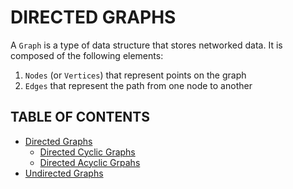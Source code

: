 # DIRECTED GRAPHS

A `Graph` is a type of data structure that stores networked data. It is composed of the following elements:

1. `Nodes` (or `Vertices`) that represent points on the graph
2. `Edges` that represent the path from one node to another

## TABLE OF CONTENTS

- [Directed Graphs](directed)
  - [Directed Cyclic Graphs](directed/cyclic)
  - [Directed Acyclic Grpahs](directed/acyclic)
- [Undirected Graphs](undirected)
